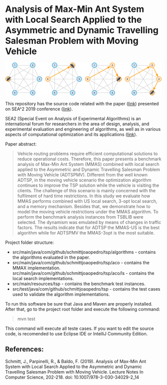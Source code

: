 # Analysis of Max-Min Ant System with Local Search Applied to the Asymmetric and Dynamic Travelling Salesman Problem with Moving Vehicle

![Ant Colony Optimization](imgs/path.png)

This repository has the source code related with the paper ([link](https://link.springer.com/chapter/10.1007/978-3-030-34029-2_14)) presented on SEA^2 2019 conference ([link](https://www.springer.com/gp/book/9783030340285)).

SEA2 (Special Event on Analysis of Experimental Algorithms) is an international forum for researchers in the area of design, analysis, and experimental evaluation and engineering of algorithms, as well as in various aspects of computational optimization and its applications ([link](https://www.easychair.org/cfp/SEA2019)).

Paper abstract:
> Vehicle routing problems require efficient computational solutions to reduce operational costs. Therefore, this paper presents a benchmark analysis of Max-Min Ant System (MMAS) combined with local search applied to the Asymmetric and Dynamic Travelling Salesman Problem with Moving Vehicle (ADTSPMV). Different from the well known ADTSP, in the moving vehicle scenario the optimization algorithm continues to improve the TSP solution while the vehicle is visiting the clients. The challenge of this scenario is mainly concerned with the fulfilment of hard time restrictions. In this study we evaluate how MMAS performs combined with US local search, 3-opt local search, and a memory mechanism. Besides that, we demonstrate how to model the moving vehicle restrictions under the MMAS algorithm. To perform the benchmark analysis instances from TSBLIB were selected. The dynamism was emulated by means of changes in traffic factors. The results indicate that for ADTSP the MMAS-US is the best algorithm while for ADTSPMV the MMAS-3opt is the most suitable.

Project folder structure:
* src/main/java/com/github/schmittjoaopedro/tsp/algorithms - contains the algorithms evaluated in the paper.
* src/main/java/com/github/schmittjoaopedro/tsp/aco - contains the MMAX implementation.
 src/main/java/com/github/schmittjoaopedro/tsp/aco/ls - contains the local search implementations.
* src/main/resources/tsp - contains the benchmark test instances.
* src/test/java/com/github/schmittjoaopedro/tsp - contains the test cases used to validate the algorithm implementations.

To run this software be sure that Java and Maven are properly installed. After that, go to the project root folder and execute the following command:
> mvn test

This command will execute all teste cases.
If you want to edit the source code, is recomended to use Eclipse IDE or IntelliJ Community Edition.

## References:

Schmitt, J., Parpinelli, R., & Baldo, F. (2019). Analysis of Max-Min Ant System with Local Search Applied to the Asymmetric and Dynamic Travelling Salesman Problem with Moving Vehicle. Lecture Notes In Computer Science, 202-218. doi: 10.1007/978-3-030-34029-2_14
